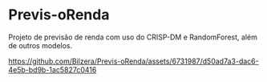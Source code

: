 # Previs-oRenda
Projeto de previsão de renda com uso do CRISP-DM e RandomForest, além de outros modelos.


https://github.com/Bilzera/Previs-oRenda/assets/6731987/d50ad7a3-dac6-4e5b-bd9b-1ac5827c0416

